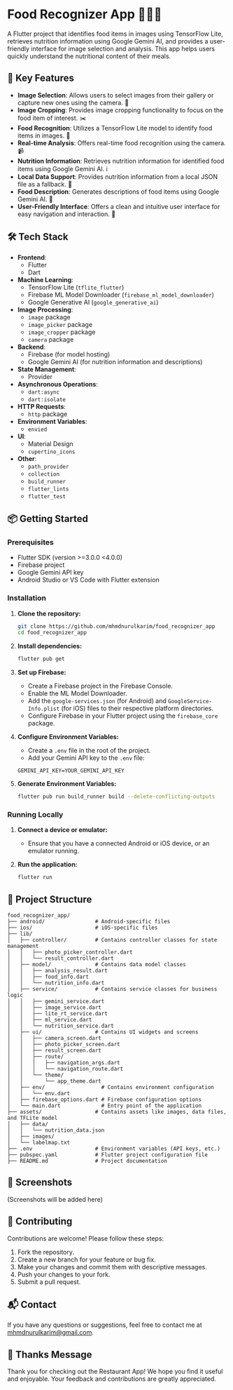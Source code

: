 # Food Recognizer App 🍔🍕🥗

A Flutter project that identifies food items in images using TensorFlow Lite, retrieves nutrition information using Google Gemini AI, and provides a user-friendly interface for image selection and analysis. This app helps users quickly understand the nutritional content of their meals.

## 🚀 Key Features

- **Image Selection**: Allows users to select images from their gallery or capture new ones using the camera. 📸
- **Image Cropping**: Provides image cropping functionality to focus on the food item of interest. ✂️
- **Food Recognition**: Utilizes a TensorFlow Lite model to identify food items in images. 🤖
- **Real-time Analysis**: Offers real-time food recognition using the camera. 📹
- **Nutrition Information**: Retrieves nutrition information for identified food items using Google Gemini AI. ℹ️
- **Local Data Support**: Provides nutrition information from a local JSON file as a fallback. 💾
- **Food Description**: Generates descriptions of food items using Google Gemini AI. 📝
- **User-Friendly Interface**: Offers a clean and intuitive user interface for easy navigation and interaction. 📱

## 🛠️ Tech Stack

- **Frontend**:
  - Flutter
  - Dart
- **Machine Learning**:
  - TensorFlow Lite (`tflite_flutter`)
  - Firebase ML Model Downloader (`firebase_ml_model_downloader`)
  - Google Generative AI (`google_generative_ai`)
- **Image Processing**:
  - `image` package
  - `image_picker` package
  - `image_cropper` package
  - `camera` package
- **Backend**:
  - Firebase (for model hosting)
  - Google Gemini AI (for nutrition information and descriptions)
- **State Management**:
  - Provider
- **Asynchronous Operations**:
  - `dart:async`
  - `dart:isolate`
- **HTTP Requests**:
  - `http` package
- **Environment Variables**:
  - `envied`
- **UI**:
  - Material Design
  - `cupertino_icons`
- **Other**:
  - `path_provider`
  - `collection`
  - `build_runner`
  - `flutter_lints`
  - `flutter_test`

## 📦 Getting Started

### Prerequisites

- Flutter SDK (version >=3.0.0 <4.0.0)
- Firebase project
- Google Gemini API key
- Android Studio or VS Code with Flutter extension

### Installation

1.  **Clone the repository:**

    ```bash
    git clone https://github.com/mhmdnurulkarim/food_recognizer_app
    cd food_recognizer_app
    ```

2.  **Install dependencies:**

    ```bash
    flutter pub get
    ```

3.  **Set up Firebase:**

    - Create a Firebase project in the Firebase Console.
    - Enable the ML Model Downloader.
    - Add the `google-services.json` (for Android) and `GoogleService-Info.plist` (for iOS) files to their respective platform directories.
    - Configure Firebase in your Flutter project using the `firebase_core` package.

4.  **Configure Environment Variables:**

    - Create a `.env` file in the root of the project.
    - Add your Gemini API key to the `.env` file:

    ```
    GEMINI_API_KEY=YOUR_GEMINI_API_KEY
    ```

5.  **Generate Environment Variables:**

    ```bash
    flutter pub run build_runner build --delete-conflicting-outputs
    ```

### Running Locally

1.  **Connect a device or emulator:**

    - Ensure that you have a connected Android or iOS device, or an emulator running.

2.  **Run the application:**

    ```bash
    flutter run
    ```

## 📂 Project Structure

```
food_recognizer_app/
├── android/                # Android-specific files
├── ios/                    # iOS-specific files
├── lib/
│   ├── controller/         # Contains controller classes for state management
│   │   ├── photo_picker_controller.dart
│   │   └── result_controller.dart
│   ├── model/              # Contains data model classes
│   │   ├── analysis_result.dart
│   │   ├── food_info.dart
│   │   └── nutrition_info.dart
│   ├── service/            # Contains service classes for business logic
│   │   ├── gemini_service.dart
│   │   ├── image_service.dart
│   │   ├── lite_rt_service.dart
│   │   ├── ml_service.dart
│   │   └── nutrition_service.dart
│   ├── ui/                 # Contains UI widgets and screens
│   │   ├── camera_screen.dart
│   │   ├── photo_picker_screen.dart
│   │   ├── result_screen.dart
│   │   ├── route/
│   │   │   ├── navigation_args.dart
│   │   │   └── navigation_route.dart
│   │   └── theme/
│   │       └── app_theme.dart
│   ├── env/                  # Contains environment configuration
│   │   └── env.dart
│   ├── firebase_options.dart # Firebase configuration options
│   └── main.dart             # Entry point of the application
├── assets/                 # Contains assets like images, data files, and TFLite model
│   ├── data/
│   │   └── nutrition_data.json
│   ├── images/
│   └── labelmap.txt
├── .env                    # Environment variables (API keys, etc.)
├── pubspec.yaml            # Flutter project configuration file
├── README.md               # Project documentation
```

## 📸 Screenshots

(Screenshots will be added here)

## 🤝 Contributing

Contributions are welcome! Please follow these steps:

1.  Fork the repository.
2.  Create a new branch for your feature or bug fix.
3.  Make your changes and commit them with descriptive messages.
4.  Push your changes to your fork.
5.  Submit a pull request.

## 📬 Contact

If you have any questions or suggestions, feel free to contact me at [mhmdnurulkarim@gmail.com](mailto:mhmdnurulkarim@gmail.com).

## 💖 Thanks Message

Thank you for checking out the Restaurant App! We hope you find it useful and enjoyable. Your feedback and contributions are greatly appreciated.
